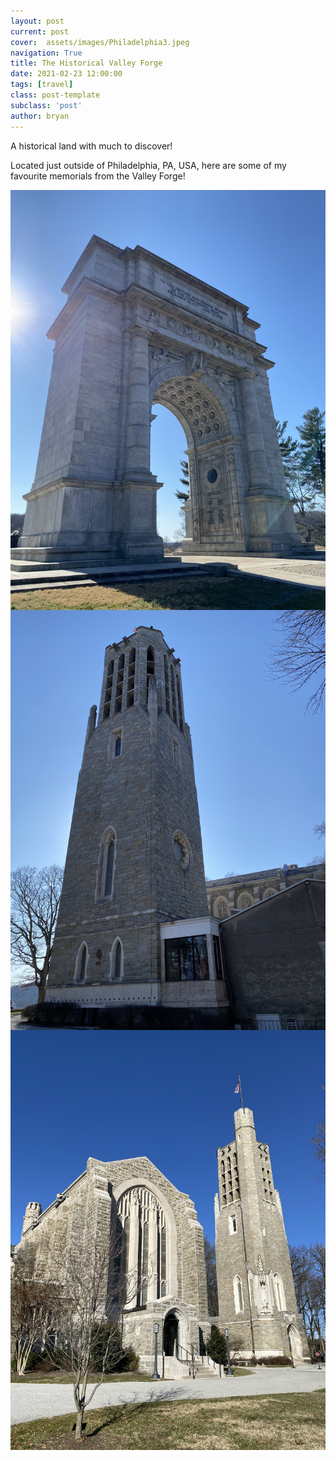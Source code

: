 ```yaml
---
layout: post
current: post
cover:  assets/images/Philadelphia3.jpeg
navigation: True
title: The Historical Valley Forge
date: 2021-02-23 12:00:00
tags: [travel]
class: post-template
subclass: 'post'
author: bryan
---
```


A historical land with much to discover!

Located just outside of Philadelphia, PA, USA, here are some of my favourite memorials from the Valley Forge!

<img max-width="100vw" align="center" src="https://github.com/bryanyu1/blog/blob/gh-pages/assets/images/Philadelphia1.jpeg?raw=true" alt="Philadelphia1">

<img max-width="100vw" align="center" src="https://github.com/bryanyu1/blog/blob/gh-pages/assets/images/Philadelphia2.jpeg?raw=true" alt="Philadelphia2">

<img max-width="100vw" align="center" src="https://github.com/bryanyu1/blog/blob/gh-pages/assets/images/Philadelphia3.jpeg?raw=true" alt="Philadelphia3">
